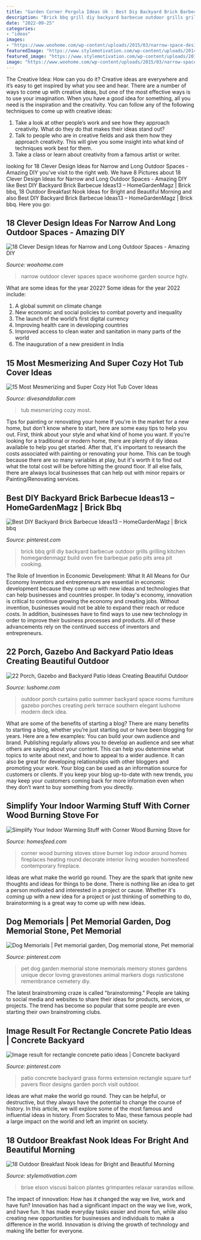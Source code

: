 ```yaml
---
title: "Garden Corner Pergola Ideas Uk : Best Diy Backyard Brick Barbecue Ideas13 – Homegardenmagz"
description: "Brick bbq grill diy backyard barbecue outdoor grills grilling kitchen homegardenmagz build oven fire barbeque patio pits area pit cooking"
date: "2022-09-25"
categories:
- "ideas"
images:
- "https://www.woohome.com/wp-content/uploads/2015/03/narrow-space-designs-woohome-16.jpg"
featuredImage: "https://www.stylemotivation.com/wp-content/uploads/2014/01/20-Outdoor-Breakfast-Nook-Ideas-for-Bright-and-Beautiful-Morning-9.jpg"
featured_image: "https://www.stylemotivation.com/wp-content/uploads/2014/01/20-Outdoor-Breakfast-Nook-Ideas-for-Bright-and-Beautiful-Morning-9.jpg"
image: "https://www.woohome.com/wp-content/uploads/2015/03/narrow-space-designs-woohome-16.jpg"
---
```



The Creative Idea: How can you do it?
Creative ideas are everywhere and it’s easy to get inspired by what you see and hear. There are a number of ways to come up with creative ideas, but one of the most effective ways is to use your imagination. When you have a good idea for something, all you need is the inspiration and the creativity. You can follow any of the following techniques to come up with creative ideas:
1. Take a look at other people’s work and see how they approach creativity. What do they do that makes their ideas stand out?
2. Talk to people who are in creative fields and ask them how they approach creativity. This will give you some insight into what kind of techniques work best for them.
3. Take a class or learn about creativity from a famous artist or writer.

	

		
looking for 18 Clever Design Ideas for Narrow and Long Outdoor Spaces - Amazing DIY you've visit to the right web. We have 8 Pictures about 18 Clever Design Ideas for Narrow and Long Outdoor Spaces - Amazing DIY like Best DIY Backyard Brick Barbecue Ideas13 – HomeGardenMagz | Brick bbq, 18 Outdoor Breakfast Nook Ideas for Bright and Beautiful Morning and also Best DIY Backyard Brick Barbecue Ideas13 – HomeGardenMagz | Brick bbq. Here you go:
		
    
## 18 Clever Design Ideas For Narrow And Long Outdoor Spaces - Amazing DIY

<img loading=lazy src="https://www.woohome.com/wp-content/uploads/2015/03/narrow-space-designs-woohome-16.jpg" onerror="this.onerror=null;this.src='https://tse3.mm.bing.net/th?id=OIP.aGUTDKpzbgZ6mO7ZCa9R1gHaJ5&amp;pid=15.1';" alt="18 Clever Design Ideas for Narrow and Long Outdoor Spaces - Amazing DIY">

_Source: woohome.com_

>narrow outdoor clever spaces space woohome garden source hgtv. 

	

What are some ideas for the year 2022?
Some ideas for the year 2022 include: 
1. A global summit on climate change 
2. New economic and social policies to combat poverty and inequality 
3. The launch of the world’s first digital currency 
4. Improving health care in developing countries 
5. Improved access to clean water and sanitation in many parts of the world 
6. The inauguration of a new president in India 

    
## 15 Most Mesmerizing And Super Cozy Hot Tub Cover Ideas

<img loading=lazy src="https://www.divesanddollar.com/wp-content/uploads/2017/04/Hot-Tub-Cover-9.jpg" onerror="this.onerror=null;this.src='https://tse4.mm.bing.net/th?id=OIP.ujSt93AT9EWk1S9-0GS2JgHaLH&amp;pid=15.1';" alt="15 Most Mesmerizing and Super Cozy Hot Tub Cover Ideas">

_Source: divesanddollar.com_

>tub mesmerizing cozy most. 

	

Tips for painting or renovating your home
If you're in the market for a new home, but don't know where to start, here are some easy tips to help you out. First, think about your style and what kind of home you want. If you're looking for a traditional or modern home, there are plenty of diy ideas available to help you get started.
After that, it's important to research the costs associated with painting or renovating your home. This can be tough because there are so many variables at play, but it's worth it to find out what the total cost will be before hitting the ground floor. If all else fails, there are always local businesses that can help out with minor repairs or Painting/Renovating services.

    
## Best DIY Backyard Brick Barbecue Ideas13 – HomeGardenMagz | Brick Bbq

<img loading=lazy src="https://i.pinimg.com/736x/93/68/65/936865701b0b9d1655a7b8e6fc27806f.jpg" onerror="this.onerror=null;this.src='https://tse4.mm.bing.net/th?id=OIP.yNqEMo5euA6al_aOqfH5ngHaL2&amp;pid=15.1';" alt="Best DIY Backyard Brick Barbecue Ideas13 – HomeGardenMagz | Brick bbq">

_Source: pinterest.com_

>brick bbq grill diy backyard barbecue outdoor grills grilling kitchen homegardenmagz build oven fire barbeque patio pits area pit cooking. 

	

The Role of Invention in Economic Development: What It All Means for Our Economy
Inventors and entrepreneurs are essential in economic development because they come up with new ideas and technologies that can help businesses and countries prosper. In today's economy, innovation is critical to continue growing the economy and creating jobs. Without invention, businesses would not be able to expand their reach or reduce costs. In addition, businesses have to find ways to use new technology in order to improve their business processes and products. All of these advancements rely on the continued success of inventors and entrepreneurs.

    
## 22 Porch, Gazebo And Backyard Patio Ideas Creating Beautiful Outdoor

<img loading=lazy src="http://www.lushome.com/wp-content/uploads/2013/04/outdoor-rooms-furniture-accessories-patio-ideas-7.jpg" onerror="this.onerror=null;this.src='https://tse1.mm.bing.net/th?id=OIP.szubD3BdBr5ZHJgXvZZRqwHaJ_&amp;pid=15.1';" alt="22 Porch, Gazebo and Backyard Patio Ideas Creating Beautiful Outdoor">

_Source: lushome.com_

>outdoor porch curtains patio summer backyard space rooms furniture gazebo porches creating perk terrace southern elegant lushome modern deck idea. 

	

What are some of the benefits of starting a blog?
There are many benefits to starting a blog, whether you’re just starting out or have been blogging for years. Here are a few examples: 
You can build your own audience and brand. 
Publishing regularly allows you to develop an audience and see what others are saying about your content. This can help you determine what topics to write about next, and how to appeal to a wider audience. 
It can also be great for developing relationships with other bloggers and promoting your work. 
Your blog can be used as an information source for customers or clients. If you keep your blog up-to-date with new trends, you may keep your customers coming back for more information even when they don’t want to buy something from you directly.

    
## Simplify Your Indoor Warming Stuff With Corner Wood Burning Stove For

<img loading=lazy src="https://homesfeed.com/wp-content/uploads/2015/08/simple-minimalist-gray-corner-wood-burning-stove-design-aside-wooden-vanity-with-wall-mirror-aside-blacj-chair-with-round-side-table-aside-gray-rug-with-white-pillow.jpg" onerror="this.onerror=null;this.src='https://tse3.mm.bing.net/th?id=OIP.CjfmFrCzqhGJcZGssJ1ORgHaHK&amp;pid=15.1';" alt="Simplify Your Indoor Warming Stuff with Corner Wood Burning Stove for">

_Source: homesfeed.com_

>corner wood burning stoves stove burner log indoor around homes fireplaces heating round decorate interior living wooden homesfeed contemporary fireplace. 

	

Ideas are what make the world go round. They are the spark that ignite new thoughts and ideas for things to be done. There is nothing like an idea to get a person motivated and interested in a project or cause. Whether it's coming up with a new idea for a project or just thinking of something to do, brainstorming is a great way to come up with new ideas.

    
## Dog Memorials | Pet Memorial Garden, Dog Memorial Stone, Pet Memorial

<img loading=lazy src="https://i.pinimg.com/736x/f1/6a/f3/f16af3c6c7be542bfe14e60003ab916a.jpg" onerror="this.onerror=null;this.src='https://tse3.mm.bing.net/th?id=OIP.aQyHqrtzZdgdBlA2zudiRQHaJ3&amp;pid=15.1';" alt="Dog Memorials | Pet memorial garden, Dog memorial stone, Pet memorial">

_Source: pinterest.com_

>pet dog garden memorial stone memorials memory stones gardens unique decor loving gravestones animal markers dogs rusticstone remembrance cemetery diy. 

	

The latest brainstroming craze is called "brainstorming." People are taking to social media and websites to share their ideas for products, services, or projects. The trend has become so popular that some people are even starting their own brainstroming clubs.

    
## Image Result For Rectangle Concrete Patio Ideas | Concrete Backyard

<img loading=lazy src="https://i.pinimg.com/736x/0d/3f/df/0d3fdff65739989d30fa38dabd77f471.jpg" onerror="this.onerror=null;this.src='https://tse4.mm.bing.net/th?id=OIP.N1Q4NYO2Vn7D-q-nlXavTgHaJ3&amp;pid=15.1';" alt="Image result for rectangle concrete patio ideas | Concrete backyard">

_Source: pinterest.com_

>patio concrete backyard grass forms extension rectangle square turf pavers floor designs garden porch visit outdoor. 

	

Ideas are what make the world go round. They can be helpful, or destructive, but they always have the potential to change the course of history. In this article, we will explore some of the most famous and influential ideas in history. From Socrates to Mao, these famous people had a large impact on the world and left an imprint on society.

    
## 18 Outdoor Breakfast Nook Ideas For Bright And Beautiful Morning

<img loading=lazy src="https://www.stylemotivation.com/wp-content/uploads/2014/01/20-Outdoor-Breakfast-Nook-Ideas-for-Bright-and-Beautiful-Morning-9.jpg" onerror="this.onerror=null;this.src='https://tse4.mm.bing.net/th?id=OIP.GKrdKgSSAHJvhHkNKfAC_QHaJc&amp;pid=15.1';" alt="18 Outdoor Breakfast Nook Ideas for Bright and Beautiful Morning">

_Source: stylemotivation.com_

>brise elson viscusi balcon plantes grimpantes relaxar varandas willow. 

	

The impact of innovation: How has it changed the way we live, work and have fun?
Innovation has had a significant impact on the way we live, work, and have fun. It has made everyday tasks easier and more fun, while also creating new opportunities for businesses and individuals to make a difference in the world. Innovation is driving the growth of technology and making life better for everyone.

